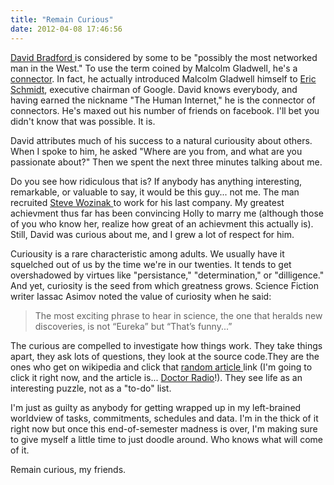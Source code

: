 ```yaml
---
title: "Remain Curious"
date: 2012-04-08 17:46:56
---
```


[David Bradford ][1]is considered by some to be "possibly the most networked man in the West." To use the term coined by Malcolm Gladwell, he's a <a href="http://en.wikipedia.org/wiki/Connector_%28social%29" target="_blank" rel="noopener noreferrer" title="Wikipedia: Connector">connector</a>. In fact, he actually introduced Malcolm Gladwell himself to <a href="http://en.wikipedia.org/wiki/Eric_Schmidt" target="_blank" rel="noopener noreferrer" title="Eric Schmidt">Eric Schmidt</a>, executive chairman of Google. David knows everybody, and having earned the nickname "The Human Internet," he is the connector of connectors. He's maxed out his number of friends on facebook. I'll bet you didn't know that was possible. It is.

 [1]: http://www.davidbradford.com/

David attributes much of his success to a natural curiousity about others. When I spoke to him, he asked "Where are you from, and what are you passionate about?" Then we spent the next three minutes talking about me.

Do you see how ridiculous that is? If anybody has anything interesting, remarkable, or valuable to say, it would be this guy... not me. The man recruited <a href="http://en.wikipedia.org/wiki/Steve_Wozniak" target="_blank" rel="noopener noreferrer">Steve Wozinak </a>to work for his last company. My greatest achievment thus far has been convincing Holly to marry me (although those of you who know her, realize how great of an achievment this actually is). Still, David was curious about me, and I grew a lot of respect for him.

Curiousity is a rare characteristic among adults. We usually have it squelched out of us by the time we're in our twenties. It tends to get overshadowed by virtues like "persistance," "determination," or "dilligence." And yet, curiosity is the seed from which greatness grows. Science Fiction writer Iassac Asimov noted the value of curiosity when he said:

> The most exciting phrase to hear in science, the one that heralds new discoveries, is not “Eureka” but “That’s funny...”

The curious are compelled to investigate how things work. They take things apart, they ask lots of questions, they look at the source code.They are the ones who get on wikipedia and click that <a href="http://en.wikipedia.org/wiki/Main_Page" target="_blank" rel="noopener noreferrer" title="Look in the left hand column">random article </a>link (I'm going to click it right now, and the article is... <a href="http://en.wikipedia.org/wiki/Doctor_Radio" target="_blank" rel="noopener noreferrer" title="I've never heard of it... have you?">Doctor Radio</a>!). They see life as an interesting puzzle, not as a "to-do" list.

I'm just as guilty as anybody for getting wrapped up in my left-brained worldview of tasks, commitments, schedules and data. I'm in the thick of it right now but once this end-of-semester madness is over, I'm making sure to give myself a little time to just doodle around. Who knows what will come of it.

Remain curious, my friends.
